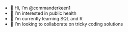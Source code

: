 - 👋 Hi, I’m @commanderkeen1
- 👀 I’m interested in public health
- 🌱 I’m currently learning SQL and R
- 💞️ I’m looking to collaborate on tricky coding solutions


<!---
commanderkeen1/commanderkeen1 is a ✨ special ✨ repository because its `README.md` (this file) appears on your GitHub profile.
You can click the Preview link to take a look at your changes.
--->
